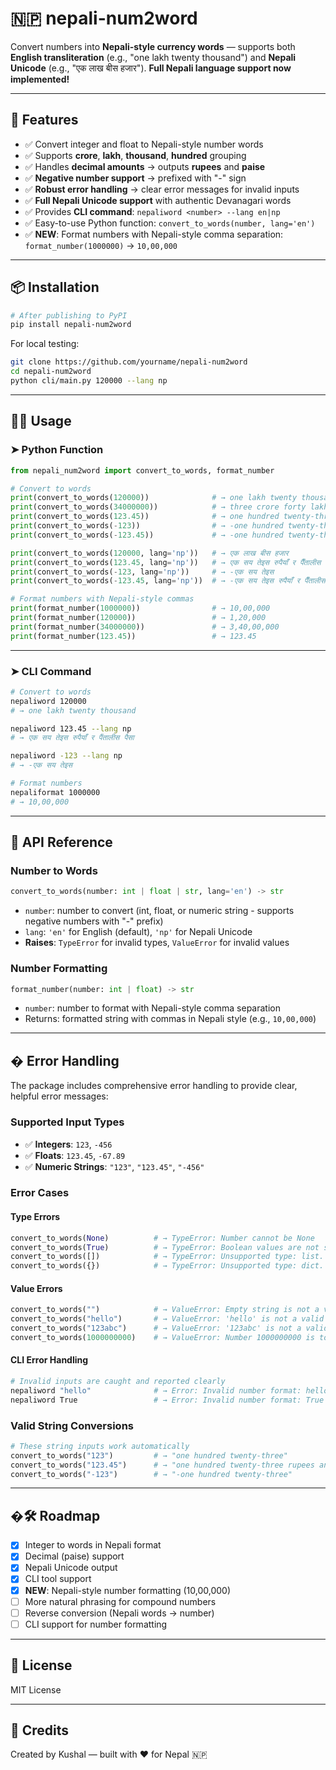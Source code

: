 
# 🇳🇵 nepali-num2word

Convert numbers into **Nepali-style currency words** — supports both **English transliteration** (e.g., "one lakh twenty thousand") and **Nepali Unicode** (e.g., "एक लाख बीस हजार"). **Full Nepali language support now implemented!**

---

## 🚀 Features

- ✅ Convert integer and float to Nepali-style number words  
- ✅ Supports **crore**, **lakh**, **thousand**, **hundred** grouping  
- ✅ Handles **decimal amounts** → outputs **rupees** and **paise**  
- ✅ **Negative number support** → prefixed with "-" sign
- ✅ **Robust error handling** → clear error messages for invalid inputs
- ✅ **Full Nepali Unicode support** with authentic Devanagari words
- ✅ Provides **CLI command**: `nepaliword <number> --lang en|np`  
- ✅ Easy-to-use Python function: `convert_to_words(number, lang='en')`
- ✅ **NEW**: Format numbers with Nepali-style comma separation: `format_number(1000000)` → `10,00,000`

---

## 📦 Installation

```bash
# After publishing to PyPI
pip install nepali-num2word
```

For local testing:

```bash
git clone https://github.com/yourname/nepali-num2word
cd nepali-num2word
python cli/main.py 120000 --lang np
```

---

## 🧑‍💻 Usage

### ➤ Python Function

```python
from nepali_num2word import convert_to_words, format_number

# Convert to words
print(convert_to_words(120000))              # → one lakh twenty thousand
print(convert_to_words(34000000))            # → three crore forty lakh
print(convert_to_words(123.45))              # → one hundred twenty-three rupees and forty-five paise
print(convert_to_words(-123))                # → -one hundred twenty-three
print(convert_to_words(-123.45))             # → -one hundred twenty-three rupees and forty-five paise

print(convert_to_words(120000, lang='np'))   # → एक लाख बीस हजार
print(convert_to_words(123.45, lang='np'))   # → एक सय तेइस रुपैयाँ र पैँतालीस पैसा
print(convert_to_words(-123, lang='np'))     # → -एक सय तेइस
print(convert_to_words(-123.45, lang='np'))  # → -एक सय तेइस रुपैयाँ र पैँतालीस पैसा

# Format numbers with Nepali-style commas
print(format_number(1000000))                # → 10,00,000
print(format_number(120000))                 # → 1,20,000
print(format_number(34000000))               # → 3,40,00,000
print(format_number(123.45))                 # → 123.45
```

---

### ➤ CLI Command

```bash
# Convert to words
nepaliword 120000
# → one lakh twenty thousand

nepaliword 123.45 --lang np
# → एक सय तेइस रुपैयाँ र पैंतालीस पैसा

nepaliword -123 --lang np
# → -एक सय तेइस

# Format numbers
nepaliformat 1000000
# → 10,00,000
```

---

## 🧠 API Reference

### Number to Words
```python
convert_to_words(number: int | float | str, lang='en') -> str
```

- `number`: number to convert (int, float, or numeric string - supports negative numbers with "-" prefix)  
- `lang`: `'en'` for English (default), `'np'` for Nepali Unicode
- **Raises**: `TypeError` for invalid types, `ValueError` for invalid values

### Number Formatting
```python
format_number(number: int | float) -> str
```

- `number`: number to format with Nepali-style comma separation
- Returns: formatted string with commas in Nepali style (e.g., `10,00,000`)

---

## � Error Handling

The package includes comprehensive error handling to provide clear, helpful error messages:

### Supported Input Types
- ✅ **Integers**: `123`, `-456`
- ✅ **Floats**: `123.45`, `-67.89`  
- ✅ **Numeric Strings**: `"123"`, `"123.45"`, `"-456"`

### Error Cases

#### Type Errors
```python
convert_to_words(None)          # → TypeError: Number cannot be None
convert_to_words(True)          # → TypeError: Boolean values are not supported. Use 0 or 1 instead of True
convert_to_words([])            # → TypeError: Unsupported type: list. Expected int, float, or numeric string
convert_to_words({})            # → TypeError: Unsupported type: dict. Expected int, float, or numeric string
```

#### Value Errors
```python
convert_to_words("")            # → ValueError: Empty string is not a valid number
convert_to_words("hello")       # → ValueError: 'hello' is not a valid number
convert_to_words("123abc")      # → ValueError: '123abc' is not a valid number
convert_to_words(1000000000)    # → ValueError: Number 1000000000 is too large. Maximum supported: 999,999,999
```

#### CLI Error Handling
```bash
# Invalid inputs are caught and reported clearly
nepaliword "hello"              # → Error: Invalid number format: hello
nepaliword True                 # → Error: Invalid number format: True
```

### Valid String Conversions
```python
# These string inputs work automatically
convert_to_words("123")         # → "one hundred twenty-three"
convert_to_words("123.45")      # → "one hundred twenty-three rupees and forty-five paise"
convert_to_words("-123")        # → "-one hundred twenty-three"
```

---

## �🛠 Roadmap

- [x] Integer to words in Nepali format  
- [x] Decimal (paise) support  
- [x] Nepali Unicode output  
- [x] CLI tool support  
- [x] **NEW**: Nepali-style number formatting (10,00,000)
- [ ] More natural phrasing for compound numbers  
- [ ] Reverse conversion (Nepali words → number)  
- [ ] CLI support for number formatting  

---

## 📄 License

MIT License

---

## 🙏 Credits

Created by Kushal — built with ❤️ for Nepal 🇳🇵
